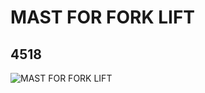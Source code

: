 # MAST FOR FORK LIFT
## 4518
![MAST FOR FORK LIFT](https://lc-www-live-s.legocdn.com/media/bricks/5/2/6035530.jpg)